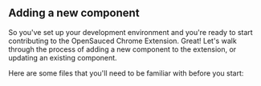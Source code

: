 ## Adding a new component
So you've set up your development environment and you're ready to start contributing to the OpenSauced Chrome Extension. Great! Let's walk through the process of adding a new component to the extension, or updating an existing component.

Here are some files that you'll need to be familiar with before you start:

